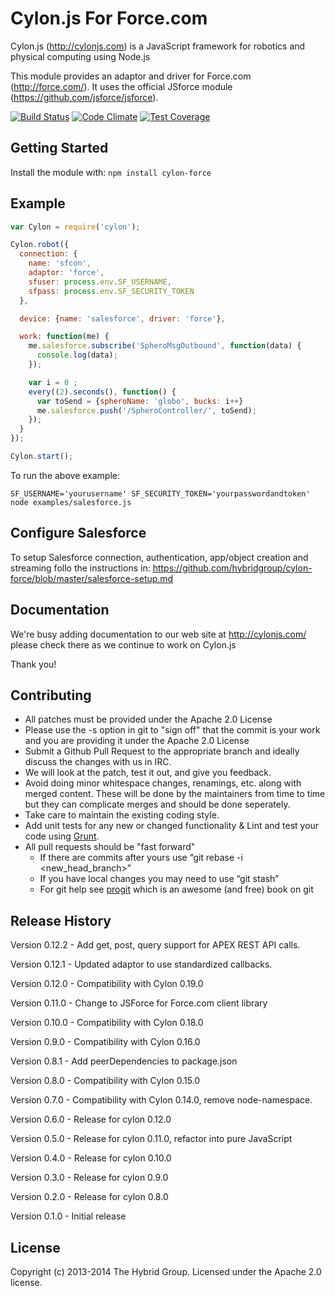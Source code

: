 # Cylon.js For Force.com

Cylon.js (http://cylonjs.com) is a JavaScript framework for robotics and physical computing using Node.js

This module provides an adaptor and driver for Force.com (http://force.com/). It uses the official JSforce module (https://github.com/jsforce/jsforce).

[![Build Status](https://secure.travis-ci.org/hybridgroup/cylon-force.png?branch=master)](http://travis-ci.org/hybridgroup/cylon-force) [![Code Climate](https://codeclimate.com/github/hybridgroup/cylon-force/badges/gpa.svg)](https://codeclimate.com/github/hybridgroup/cylon-force) [![Test Coverage](https://codeclimate.com/github/hybridgroup/cylon-force/badges/coverage.svg)](https://codeclimate.com/github/hybridgroup/cylon-force)

## Getting Started
Install the module with: `npm install cylon-force`

## Example

```javascript
var Cylon = require('cylon');

Cylon.robot({
  connection: {
    name: 'sfcon',
    adaptor: 'force',
    sfuser: process.env.SF_USERNAME,
    sfpass: process.env.SF_SECURITY_TOKEN
  },

  device: {name: 'salesforce', driver: 'force'},

  work: function(me) {
    me.salesforce.subscribe('SpheroMsgOutbound', function(data) {
      console.log(data);
    });

    var i = 0 ;
    every((2).seconds(), function() {
      var toSend = {spheroName: 'globo', bucks: i++}
      me.salesforce.push('/SpheroController/', toSend);
    });
  }
});

Cylon.start();

```

To run the above example:

```
SF_USERNAME='yourusername' SF_SECURITY_TOKEN='yourpasswordandtoken' node examples/salesforce.js
```

## Configure Salesforce

To setup Salesforce connection, authentication, app/object creation and streaming follo the instructions in:
https://github.com/hybridgroup/cylon-force/blob/master/salesforce-setup.md

## Documentation
We're busy adding documentation to our web site at http://cylonjs.com/ please check there as we continue to work on Cylon.js

Thank you!

## Contributing

* All patches must be provided under the Apache 2.0 License
* Please use the -s option in git to "sign off" that the commit is your work and you are providing it under the Apache 2.0 License
* Submit a Github Pull Request to the appropriate branch and ideally discuss the changes with us in IRC.
* We will look at the patch, test it out, and give you feedback.
* Avoid doing minor whitespace changes, renamings, etc. along with merged content. These will be done by the maintainers from time to time but they can complicate merges and should be done seperately.
* Take care to maintain the existing coding style.
* Add unit tests for any new or changed functionality & Lint and test your code using [Grunt](http://gruntjs.com/).
* All pull requests should be "fast forward"
  * If there are commits after yours use “git rebase -i <new_head_branch>”
  * If you have local changes you may need to use “git stash”
  * For git help see [progit](http://git-scm.com/book) which is an awesome (and free) book on git

## Release History

Version 0.12.2 - Add get, post, query support for APEX REST API calls.

Version 0.12.1 - Updated adaptor to use standardized callbacks.

Version 0.12.0 - Compatibility with Cylon 0.19.0

Version 0.11.0 - Change to JSForce for Force.com client library

Version 0.10.0 - Compatibility with Cylon 0.18.0

Version 0.9.0 - Compatibility with Cylon 0.16.0

Version 0.8.1 - Add peerDependencies to package.json

Version 0.8.0 - Compatibility with Cylon 0.15.0

Version 0.7.0 - Compatibility with Cylon 0.14.0, remove node-namespace.

Version 0.6.0 - Release for cylon 0.12.0

Version 0.5.0 - Release for cylon 0.11.0, refactor into pure JavaScript

Version 0.4.0 - Release for cylon 0.10.0

Version 0.3.0 - Release for cylon 0.9.0

Version 0.2.0 - Release for cylon 0.8.0

Version 0.1.0 - Initial release

## License
Copyright (c) 2013-2014 The Hybrid Group. Licensed under the Apache 2.0 license.

